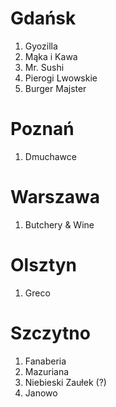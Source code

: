 # Gdańsk
1. Gyozilla
1. Mąka i Kawa
1. Mr. Sushi
1. Pierogi Lwowskie
1. Burger Majster

# Poznań
1. Dmuchawce

# Warszawa
1. Butchery & Wine

# Olsztyn
1. Greco

# Szczytno
1. Fanaberia
1. Mazuriana
1. Niebieski Zaułek (?)
1. Janowo
